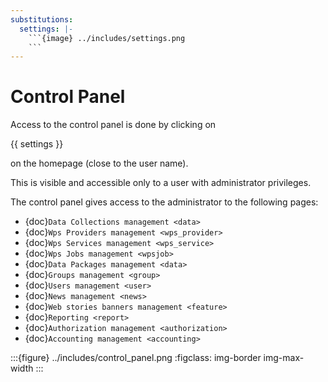 ```yaml
---
substitutions:
  settings: |-
    ```{image} ../includes/settings.png
    ```
---
```


# Control Panel

Access to the control panel is done by clicking on 

{{ settings }}

 on the homepage (close to the user name).

This is visible and accessible only to a user with administrator privileges.

The control panel gives access to the administrator to the following pages:

- {doc}`Data Collections management <data>`
- {doc}`Wps Providers management <wps_provider>`
- {doc}`Wps Services management <wps_service>`
- {doc}`Wps Jobs management <wpsjob>`
- {doc}`Data Packages management <data>`
- {doc}`Groups management <group>`
- {doc}`Users management <user>`
- {doc}`News management <news>`
- {doc}`Web stories banners management <feature>`
- {doc}`Reporting <report>`
- {doc}`Authorization management <authorization>`
- {doc}`Accounting management <accounting>`

:::{figure} ../includes/control_panel.png
:figclass: img-border img-max-width
:::
